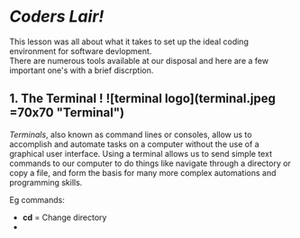 # ***Coders Lair!***

This lesson was all about what it takes to set up the ideal coding environment for software devlopment.   
There are numerous tools available at our disposal and here are a few important one's with a brief discrption. 


## 1. The Terminal !         ![terminal logo](terminal.jpeg =70x70 "Terminal")
 _Terminals_, also known as command lines or consoles, allow us to accomplish and automate tasks on a computer without the use of a graphical user interface. Using a terminal allows us to send simple text commands to our computer to do things like navigate through a directory or copy a file, and form the basis for many more complex automations and programming skills.

Eg commands: 
 - **cd** = Change directory
 - 

